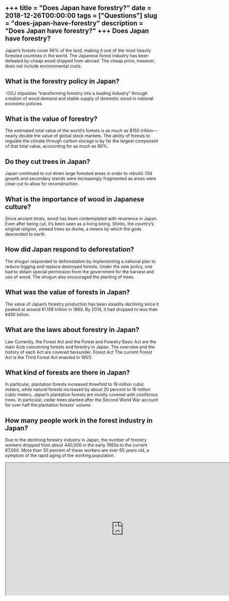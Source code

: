 +++
title = "Does Japan have forestry?"
date = 2018-12-26T00:00:00
tags = ["Questions"]
slug = "does-japan-have-forestry"
description = "Does Japan have forestry?"
+++
Does Japan have forestry?
-------------------------

Japan’s forests cover 66% of the land, making it one of the most heavily forested countries in the world. The Japanese forest industry has been defeated by cheap wood shipped from abroad. The cheap price, however, does not include environmental costs.

What is the forestry policy in Japan?
-------------------------------------

-GOJ stipulates “transforming forestry into a leading industry” through creation of wood demand and stable supply of domestic wood in national economic policies.

What is the value of forestry?
------------------------------

The estimated total value of the world’s forests is as much as $150 trillion—nearly double the value of global stock markets. The ability of forests to regulate the climate through carbon storage is by far the largest component of that total value, accounting for as much as 90%.

Do they cut trees in Japan?
---------------------------

Japan continued to cut down large forested areas in order to rebuild. Old growth and secondary stands were increasingly fragmented as areas were clear-cut to allow for reconstruction.

What is the importance of wood in Japanese culture?
---------------------------------------------------

Since ancient times, wood has been contemplated with reverence in Japan. Even after being cut, it’s been seen as a living being. Shinto, the country’s original religion, viewed trees as divine, a means by which the gods descended to earth.

How did Japan respond to deforestation?
---------------------------------------

The shogun responded to deforestation by implementing a national plan to reduce logging and replace destroyed forests. Under the new policy, one had to obtain special permission from the government for the harvest and use of wood. The shogun also encouraged the planting of trees.

What was the value of forests in Japan?
---------------------------------------

The value of Japan’s forestry production has been steadily declining since it peaked at around ¥1.158 trillion in 1980. By 2014, it had dropped to less than ¥450 billion.

What are the laws about forestry in Japan?
------------------------------------------

Law Currently, the Forest Act and the Forest and Forestry Basic Act are the main Acts concerning forests and forestry in Japan. The overview and the history of each Act are covered hereunder. Forest Act The current Forest Act is the Third Forest Act enacted in 1951\]

What kind of forests are there in Japan?
----------------------------------------

In particular, plantation forests increased threefold to 19 million cubic meters, while natural forests increased by about 20 percent to 16 million cubic meters. Japan’s plantation forests are mostly covered with coniferous trees. In particular, cedar trees planted after the Second World War account for over half the plantation forests’ volume.

How many people work in the forest industry in Japan?
-----------------------------------------------------

Due to the declining forestry industry in Japan, the number of forestry workers dropped from about 440,000 in the early 1960s to the current 67,000. More than 30 percent of these workers are over 65 years old, a symptom of the rapid aging of the working population.

<iframe allow="accelerometer; autoplay; clipboard-write; encrypted-media; gyroscope; picture-in-picture" allowfullscreen="" class="__youtube_prefs__  epyt-is-override  no-lazyload" data-no-lazy="1" data-origheight="433" data-origwidth="770" data-skipgform_ajax_framebjll="" height="433" id="_ytid_15469" loading="lazy" src="https://www.youtube.com/embed/VC4gRGPbTqE?enablejsapi=1&autoplay=0&cc_load_policy=0&cc_lang_pref=&iv_load_policy=1&loop=0&modestbranding=0&rel=1&fs=1&playsinline=0&autohide=2&theme=dark&color=red&controls=1&" title="YouTube player" width="770"></iframe>